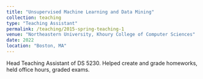```yaml
---
title: "Unsupervised Machine Learning and Data Mining"
collection: teaching
type: "Teaching Assistant"
permalink: /teaching/2015-spring-teaching-1
venue: "Northeastern University, Khoury College of Computer Sciences"
date: 2022
location: "Boston, MA"
---
```


Head Teaching Assistant of DS 5230. Helped create and grade homeworks, held office hours, graded exams.